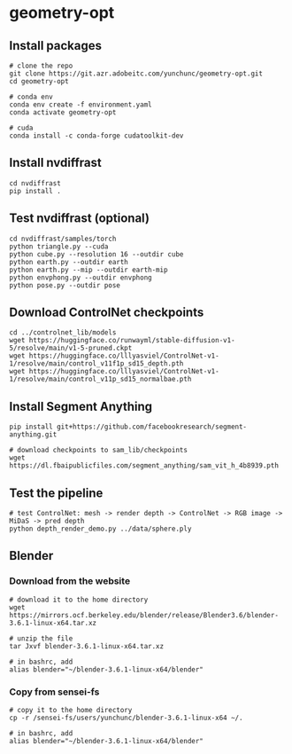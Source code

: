 # geometry-opt

## Install packages
```
# clone the repo
git clone https://git.azr.adobeitc.com/yunchunc/geometry-opt.git
cd geometry-opt

# conda env
conda env create -f environment.yaml
conda activate geometry-opt

# cuda
conda install -c conda-forge cudatoolkit-dev
```

## Install nvdiffrast
```
cd nvdiffrast
pip install .
```

## Test nvdiffrast (optional)
```
cd nvdiffrast/samples/torch
python triangle.py --cuda
python cube.py --resolution 16 --outdir cube
python earth.py --outdir earth
python earth.py --mip --outdir earth-mip
python envphong.py --outdir envphong
python pose.py --outdir pose
```

## Download ControlNet checkpoints
```
cd ../controlnet_lib/models
wget https://huggingface.co/runwayml/stable-diffusion-v1-5/resolve/main/v1-5-pruned.ckpt
wget https://huggingface.co/lllyasviel/ControlNet-v1-1/resolve/main/control_v11f1p_sd15_depth.pth
wget https://huggingface.co/lllyasviel/ControlNet-v1-1/resolve/main/control_v11p_sd15_normalbae.pth
```

## Install Segment Anything
```
pip install git+https://github.com/facebookresearch/segment-anything.git

# download checkpoints to sam_lib/checkpoints
wget https://dl.fbaipublicfiles.com/segment_anything/sam_vit_h_4b8939.pth
```

## Test the pipeline
```
# test ControlNet: mesh -> render depth -> ControlNet -> RGB image -> MiDaS -> pred depth
python depth_render_demo.py ../data/sphere.ply
```

## Blender

### Download from the website
```
# download it to the home directory
wget https://mirrors.ocf.berkeley.edu/blender/release/Blender3.6/blender-3.6.1-linux-x64.tar.xz

# unzip the file
tar Jxvf blender-3.6.1-linux-x64.tar.xz

# in bashrc, add
alias blender="~/blender-3.6.1-linux-x64/blender"
```

### Copy from sensei-fs
```
# copy it to the home directory
cp -r /sensei-fs/users/yunchunc/blender-3.6.1-linux-x64 ~/.

# in bashrc, add
alias blender="~/blender-3.6.1-linux-x64/blender"
```
